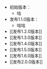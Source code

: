 - 初始版本：
  - 咕
- 发布1.1.0版本：
  - 咕咕
- [[发布1.2.0版本]]
- [[发布1.3.0版本]]
- [[发布1.4.0版本]]
- [[发布1.5.0版本]]
- [[发布1.6.0版本]]
- [[发布2.0.0版本]]